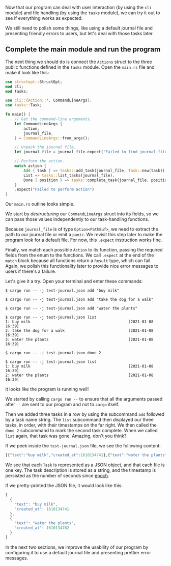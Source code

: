 Now that our program can deal with user interaction (by using the `cli` module) and file handling
(by using the `tasks` module), we can try it out to see if everything works as expected.

We still need to polish some things, like using a default journal file and presenting friendly errors to users, but let's deal with those tasks later.

## Complete the main module and run the program

The next thing we should do is connect the `Actions` struct to the three public functions defined in the `tasks` module. Open the `main.rs` file and make it look like this:

```rust
use structopt::StructOpt;
mod cli;
mod tasks;

use cli::{Action::*, CommandLineArgs};
use tasks::Task;

fn main() {
    // Get the command-line arguments.
    let CommandLineArgs {
        action,
        journal_file,
    } = CommandLineArgs::from_args();

    // Unpack the journal file.
    let journal_file = journal_file.expect("Failed to find journal file");

    // Perform the action.
    match action {
        Add { task } => tasks::add_task(journal_file, Task::new(task)),
        List => tasks::list_tasks(journal_file),
        Done { position } => tasks::complete_task(journal_file, position),
    }
    .expect("Failed to perform action")
}

```

Our `main.rs` outline looks simple.

We start by *destructuring* our `CommandLineArgs` struct into its fields, so we can pass those
values independently to our task-handling functions.

Because `journal_file` is of type `Option<PathBuf>`, we need to extract the path to our journal file or emit a `panic`. We revisit this step later to make the program look for a default file. For now, this `.expect` instruction works fine.

Finally, we match each possible `Action` to its function, passing the required fields from the enum to the functions. We call `.expect` at the end of the `match` block because all functions return a `Result` type, which can fail. Again, we polish this functionality later to provide nice error messages to users if there's a failure.

Let's give it a try. Open your terminal and enter these commands:

```output
$ cargo run -- -j test-journal.json add "buy milk"

$ cargo run -- -j test-journal.json add "take the dog for a walk"

$ cargo run -- -j test-journal.json add "water the plants"

$ cargo run -- -j test-journal.json list
1: buy milk                                           [2021-01-08 16:39]
2: take the dog for a walk                            [2021-01-08 16:39]
3: water the plants                                   [2021-01-08 16:39]

$ cargo run -- -j test-journal.json done 2

$ cargo run -- -j test-journal.json list
1: buy milk                                           [2021-01-08 16:39]
2: water the plants                                   [2021-01-08 16:39]
```

It looks like the program is running well!

We started by calling `cargo run --` to ensure that all the arguments passed after `--` are sent to our program and not to `cargo` itself.

Then we added three tasks in a row by using the subcommand `add` followed by a task name string. The `list` subcommand then displayed our three tasks, in order, with their timestamps on the far right. We then called the `done 2` subcommand to mark the second task complete. When we called `list` again, that task was gone. Amazing, don't you think?

If we peek inside the `test-journal.json` file, we see the following content:

```js
[{"text":"buy milk","created_at":1610134741},{"text":"water the plants","created_at":1610134762}]
```

We see that each `Task` is represented as a JSON object, and that each file is one key. The task description is stored as a string, and the timestamp is persisted as the number of seconds since [epoch](https://en.wikipedia.org/wiki/Epoch_(computing)?azure-portal=true).

If we pretty-printed the JSON file, it would look like this:

```js
[
  {
    "text": "buy milk",
    "created_at": 1610134741
  },
  {
    "text": "water the plants",
    "created_at": 1610134762
  }
]
```

In the next two sections, we improve the usability of our program by configuring it to use a default journal file and presenting prettier error messages.
